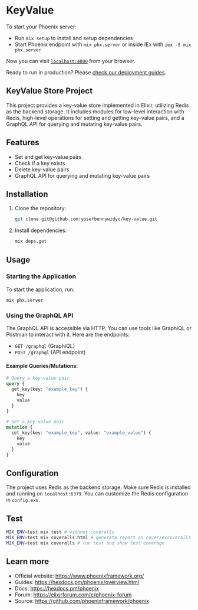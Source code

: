 # KeyValue

To start your Phoenix server:

  * Run `mix setup` to install and setup dependencies
  * Start Phoenix endpoint with `mix phx.server` or inside IEx with `iex -S mix phx.server`

Now you can visit [`localhost:4000`](http://localhost:4000) from your browser.

Ready to run in production? Please [check our deployment guides](https://hexdocs.pm/phoenix/deployment.html).

## KeyValue Store Project

This project provides a key-value store implemented in Elixir, utilizing Redis as the backend storage. It includes modules for low-level interaction with Redis, high-level operations for setting and getting key-value pairs, and a GraphQL API for querying and mutating key-value pairs.

## Features
- Set and get key-value pairs
- Check if a key exists
- Delete key-value pairs
- GraphQL API for querying and mutating key-value pairs

## Installation
1. Clone the repository:
   ```sh
   git clone git@github.com:yosefbennywidyo/key-value.git
   ```
2. Install dependencies:
   ```sh
   mix deps.get
   ```

## Usage
### Starting the Application
To start the application, run:
```sh
mix phx.server
```

### Using the GraphQL API
The GraphQL API is accessible via HTTP. You can use tools like GraphiQL or Postman to interact with it. Here are the endpoints:
- `GET /graphql` (GraphiQL)
- `POST /graphql` (API endpoint)

#### Example Queries/Mutations:
```graphql
# Query a key-value pair
query {
  get_key(key: "example_key") {
    key
    value
  }
}

# Set a key-value pair
mutation {
  set_key(key: "example_key", value: "example_value") {
    key
    value
  }
}
```

## Configuration
The project uses Redis as the backend storage. Make sure Redis is installed and running on `localhost:6379`. You can customize the Redis configuration in `config.exs`.

## Test

```bash
MIX_ENV=test mix test # without coveralls
MIX_ENV=test mix coveralls.html # generate report on cover/excoveralls.html
MIX_ENV=test mix coveralls # run test and show test coverage
```

## Learn more

  * Official website: https://www.phoenixframework.org/
  * Guides: https://hexdocs.pm/phoenix/overview.html
  * Docs: https://hexdocs.pm/phoenix
  * Forum: https://elixirforum.com/c/phoenix-forum
  * Source: https://github.com/phoenixframework/phoenix
